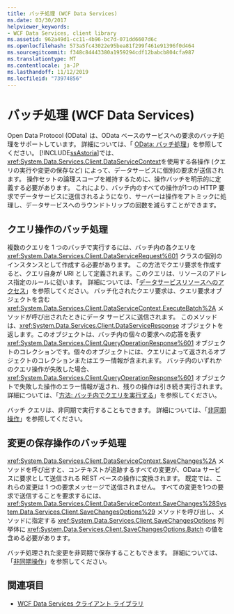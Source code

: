 ```yaml
---
title: バッチ処理 (WCF Data Services)
ms.date: 03/30/2017
helpviewer_keywords:
- WCF Data Services, client library
ms.assetid: 962a49d1-cc11-4b96-bc7d-071dd6607d6c
ms.openlocfilehash: 573a5fc43022e95bea81f299f461e91396f0d464
ms.sourcegitcommit: f348c84443380a1959294cdf12babcb804cfa987
ms.translationtype: MT
ms.contentlocale: ja-JP
ms.lasthandoff: 11/12/2019
ms.locfileid: "73974856"
---
```

# <a name="batching-operations-wcf-data-services"></a>バッチ処理 (WCF Data Services)
Open Data Protocol (OData) は、OData ベースのサービスへの要求のバッチ処理をサポートしています。 詳細については、「 [OData: バッチ処理](https://go.microsoft.com/fwlink/?LinkId=186075)」を参照してください。 [!INCLUDE[ssAstoria](../../../../includes/ssastoria-md.md)]では、<xref:System.Data.Services.Client.DataServiceContext>を使用する各操作 (クエリの実行や変更の保存など) によって、データサービスに個別の要求が送信されます。 操作セットの論理スコープを維持するために、操作バッチを明示的に定義する必要があります。 これにより、バッチ内のすべての操作が1つの HTTP 要求でデータサービスに送信されるようになり、サーバーは操作をアトミックに処理し、データサービスへのラウンドトリップの回数を減らすことができます。  
  
## <a name="batching-query-operations"></a>クエリ操作のバッチ処理  
 複数のクエリを 1 つのバッチで実行するには、バッチ内の各クエリを <xref:System.Data.Services.Client.DataServiceRequest%601> クラスの個別のインスタンスとして作成する必要があります。 この方法でクエリ要求を作成すると、クエリ自身が URI として定義されます。このクエリは、リソースのアドレス指定のルールに従います。 詳細については、「[データサービスリソースへのアクセス](accessing-data-service-resources-wcf-data-services.md)」を参照してください。 バッチ化されたクエリ要求は、クエリ要求オブジェクトを含む <xref:System.Data.Services.Client.DataServiceContext.ExecuteBatch%2A> メソッドが呼び出されたときにデータ サービスに送信されます。 このメソッドは、<xref:System.Data.Services.Client.DataServiceResponse> オブジェクトを返します。このオブジェクトは、バッチ内の個々の要求への応答を表す <xref:System.Data.Services.Client.QueryOperationResponse%601> オブジェクトのコレクションです。個々のオブジェクトには、クエリによって返されるオブジェクトのコレクションまたはエラー情報が含まれます。 バッチ内のいずれかのクエリ操作が失敗した場合、<xref:System.Data.Services.Client.QueryOperationResponse%601> オブジェクトで失敗した操作のエラー情報が返され、残りの操作は引き続き実行されます。 詳細については、「[方法: バッチ内でクエリを実行する](how-to-execute-queries-in-a-batch-wcf-data-services.md)」を参照してください。  
  
 バッチ クエリは、非同期で実行することもできます。 詳細については、「[非同期操作](asynchronous-operations-wcf-data-services.md)」を参照してください。  
  
## <a name="batching-the-savechanges-operation"></a>変更の保存操作のバッチ処理  
 <xref:System.Data.Services.Client.DataServiceContext.SaveChanges%2A> メソッドを呼び出すと、コンテキストが追跡するすべての変更が、OData サービスに要求として送信される REST ベースの操作に変換されます。 既定では、これらの変更は 1 つの要求メッセージで送信されません。 すべての変更を1つの要求で送信することを要求するには、<xref:System.Data.Services.Client.DataServiceContext.SaveChanges%28System.Data.Services.Client.SaveChangesOptions%29> メソッドを呼び出し、メソッドに指定する <xref:System.Data.Services.Client.SaveChangesOptions> 列挙体に <xref:System.Data.Services.Client.SaveChangesOptions.Batch> の値を含める必要があります。  
  
 バッチ処理された変更を非同期で保存することもできます。 詳細については、「[非同期操作](asynchronous-operations-wcf-data-services.md)」を参照してください。  
  
## <a name="see-also"></a>関連項目

- [WCF Data Services クライアント ライブラリ](wcf-data-services-client-library.md)
